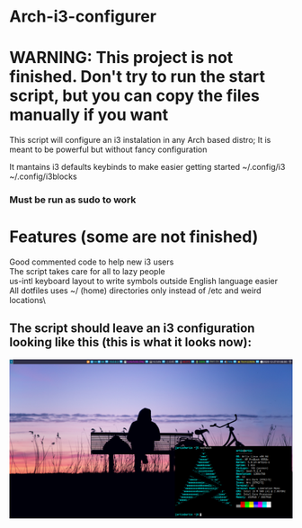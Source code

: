 # Arch-i3-configurer

# WARNING: This project is not finished. Don't try to run the start script, but you can copy the files manually if you want
This script will configure an i3 instalation in any Arch based distro; It is meant to be powerful but without fancy configuration

It mantains i3 defaults keybinds to make easier getting started
~/.config/i3\
~/.config/i3blocks

### Must be run as sudo to work

# Features (some are not finished)
Good commented code to help new i3 users\
The script takes care for all to lazy people\
us-intl keyboard layout to write symbols outside English language easier\
All dotfiles uses ~/ (home) directories only instead of /etc and weird locations\

## The script should leave an i3 configuration looking like this (this is what it looks now):
![what the script should generate](https://github.com/ronycreator/arch-i3-configurer/blob/master/results.png)
